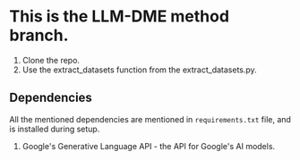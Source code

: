# This is the LLM-DME method branch.

1. Clone the repo.
2. Use the extract_datasets function from the extract_datasets.py.

## Dependencies
All the mentioned dependencies are mentioned in ``requirements.txt`` file, and is installed during setup.
1. Google's Generative Language API - the API for Google's AI models.
